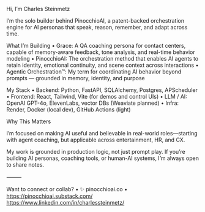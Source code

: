 Hi, I’m Charles Steinmetz

I’m the solo builder behind PinocchioAI, a patent-backed orchestration engine for AI personas that speak, reason, remember, and adapt across time.

What I’m Building
	•	Grace: A QA coaching persona for contact centers, capable of memory-aware feedback, tone analysis, and real-time behavior modeling
	•	PinocchioAI: The orchestration method that enables AI agents to retain identity, emotional continuity, and scene context across interactions
	•	Agentic Orchestration™: My term for coordinating AI behavior beyond prompts — grounded in memory, identity, and purpose

My Stack
	•	Backend: Python, FastAPI, SQLAlchemy, Postgres, APScheduler
	•	Frontend: React, Tailwind, Vite (for demos and control UIs)
	•	LLM / AI: OpenAI GPT-4o, ElevenLabs, vector DBs (Weaviate planned)
	•	Infra: Render, Docker (local dev), GitHub Actions (light)

Why This Matters

I’m focused on making AI useful and believable in real-world roles—starting with agent coaching, but applicable across entertainment, HR, and CX.

My work is grounded in production logic, not just prompt play. If you’re building AI personas, coaching tools, or human-AI systems, I’m always open to share notes.

⸻

Want to connect or collab?
	•	✨ pinocchioai.co
	•	https://pinocchioai.substack.com/
 https://www.linkedin.com/in/charlessteinmetz/
